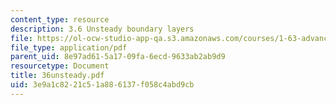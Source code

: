 ```yaml
---
content_type: resource
description: 3.6 Unsteady boundary layers
file: https://ol-ocw-studio-app-qa.s3.amazonaws.com/courses/1-63-advanced-fluid-dynamics-of-the-environment-fall-2002/3e9a1c8221c51a886137f058c4abd9cb_36unsteady.pdf
file_type: application/pdf
parent_uid: 8e97ad61-5a17-09fa-6ecd-9633ab2ab9d9
resourcetype: Document
title: 36unsteady.pdf
uid: 3e9a1c82-21c5-1a88-6137-f058c4abd9cb
---
```

